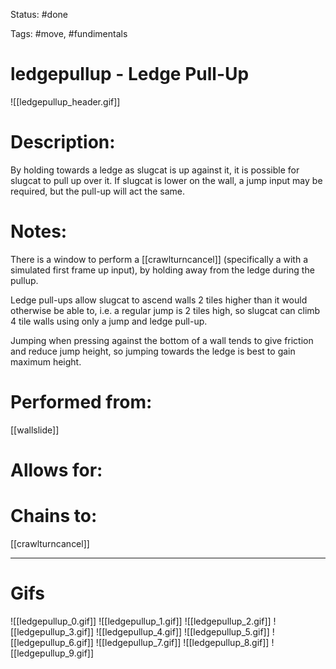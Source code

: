 Status: #done

Tags: #move, #fundimentals

# ledgepullup - Ledge Pull-Up
![[ledgepullup_header.gif]]
# Description:
By holding towards a ledge as slugcat is up against it, it is possible for slugcat to pull up over it. If slugcat is lower on the wall, a jump input may be required, but the pull-up will act the same.

# Notes:
There is a window to perform a [[crawlturncancel]] (specifically a with a simulated first frame up input), by holding away from the ledge during the pullup.

Ledge pull-ups allow slugcat to ascend walls 2 tiles higher than it would otherwise be able to, i.e. a regular jump is 2 tiles high, so slugcat can climb 4 tile walls using only a jump and ledge pull-up.

Jumping when pressing against the bottom of a wall tends to give friction and reduce jump height, so jumping towards the ledge is best to gain maximum height.

# Performed from:
[[wallslide]]

# Allows for:


# Chains to:
[[crawlturncancel]]

___
# Gifs
![[ledgepullup_0.gif]]
![[ledgepullup_1.gif]]
![[ledgepullup_2.gif]]
![[ledgepullup_3.gif]]
![[ledgepullup_4.gif]]
![[ledgepullup_5.gif]]
![[ledgepullup_6.gif]]
![[ledgepullup_7.gif]]
![[ledgepullup_8.gif]]
![[ledgepullup_9.gif]]